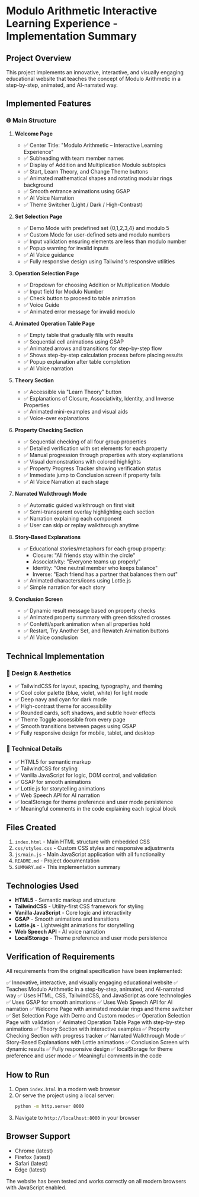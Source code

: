 # Modulo Arithmetic Interactive Learning Experience - Implementation Summary

## Project Overview
This project implements an innovative, interactive, and visually engaging educational website that teaches the concept of Modulo Arithmetic in a step-by-step, animated, and AI-narrated way.

## Implemented Features

### 🌐 Main Structure

1. **Welcome Page**
   - ✅ Center Title: "Modulo Arithmetic – Interactive Learning Experience"
   - ✅ Subheading with team member names
   - ✅ Display of Addition and Multiplication Modulo subtopics
   - ✅ Start, Learn Theory, and Change Theme buttons
   - ✅ Animated mathematical shapes and rotating modular rings background
   - ✅ Smooth entrance animations using GSAP
   - ✅ AI Voice Narration
   - ✅ Theme Switcher (Light / Dark / High-Contrast)

2. **Set Selection Page**
   - ✅ Demo Mode with predefined set {0,1,2,3,4} and modulo 5
   - ✅ Custom Mode for user-defined sets and modulo numbers
   - ✅ Input validation ensuring elements are less than modulo number
   - ✅ Popup warning for invalid inputs
   - ✅ AI Voice guidance
   - ✅ Fully responsive design using Tailwind's responsive utilities

3. **Operation Selection Page**
   - ✅ Dropdown for choosing Addition or Multiplication Modulo
   - ✅ Input field for Modulo Number
   - ✅ Check button to proceed to table animation
   - ✅ Voice Guide
   - ✅ Animated error message for invalid modulo

4. **Animated Operation Table Page**
   - ✅ Empty table that gradually fills with results
   - ✅ Sequential cell animations using GSAP
   - ✅ Animated arrows and transitions for step-by-step flow
   - ✅ Shows step-by-step calculation process before placing results
   - ✅ Popup explanation after table completion
   - ✅ AI Voice narration

5. **Theory Section**
   - ✅ Accessible via "Learn Theory" button
   - ✅ Explanations of Closure, Associativity, Identity, and Inverse Properties
   - ✅ Animated mini-examples and visual aids
   - ✅ Voice-over explanations

6. **Property Checking Section**
   - ✅ Sequential checking of all four group properties
   - ✅ Detailed verification with set elements for each property
   - ✅ Manual progression through properties with story explanations
   - ✅ Visual demonstrations with colored highlights
   - ✅ Property Progress Tracker showing verification status
   - ✅ Immediate jump to Conclusion screen if property fails
   - ✅ AI Voice Narration at each stage

7. **Narrated Walkthrough Mode**
   - ✅ Automatic guided walkthrough on first visit
   - ✅ Semi-transparent overlay highlighting each section
   - ✅ Narration explaining each component
   - ✅ User can skip or replay walkthrough anytime

8. **Story-Based Explanations**
   - ✅ Educational stories/metaphors for each group property:
     - Closure: "All friends stay within the circle"
     - Associativity: "Everyone teams up properly"
     - Identity: "One neutral member who keeps balance"
     - Inverse: "Each friend has a partner that balances them out"
   - ✅ Animated characters/icons using Lottie.js
   - ✅ Simple narration for each story

9. **Conclusion Screen**
   - ✅ Dynamic result message based on property checks
   - ✅ Animated property summary with green ticks/red crosses
   - ✅ Confetti/spark animation when all properties hold
   - ✅ Restart, Try Another Set, and Rewatch Animation buttons
   - ✅ AI Voice conclusion

## Technical Implementation

### 🎨 Design & Aesthetics
- ✅ TailwindCSS for layout, spacing, typography, and theming
- ✅ Cool color palette (blue, violet, white) for light mode
- ✅ Deep navy and cyan for dark mode
- ✅ High-contrast theme for accessibility
- ✅ Rounded cards, soft shadows, and subtle hover effects
- ✅ Theme Toggle accessible from every page
- ✅ Smooth transitions between pages using GSAP
- ✅ Fully responsive design for mobile, tablet, and desktop

### 🧠 Technical Details
- ✅ HTML5 for semantic markup
- ✅ TailwindCSS for styling
- ✅ Vanilla JavaScript for logic, DOM control, and validation
- ✅ GSAP for smooth animations
- ✅ Lottie.js for storytelling animations
- ✅ Web Speech API for AI narration
- ✅ localStorage for theme preference and user mode persistence
- ✅ Meaningful comments in the code explaining each logical block

## Files Created

1. `index.html` - Main HTML structure with embedded CSS
2. `css/styles.css` - Custom CSS styles and responsive adjustments
3. `js/main.js` - Main JavaScript application with all functionality
4. `README.md` - Project documentation
5. `SUMMARY.md` - This implementation summary

## Technologies Used

- **HTML5** - Semantic markup and structure
- **TailwindCSS** - Utility-first CSS framework for styling
- **Vanilla JavaScript** - Core logic and interactivity
- **GSAP** - Smooth animations and transitions
- **Lottie.js** - Lightweight animations for storytelling
- **Web Speech API** - AI voice narration
- **LocalStorage** - Theme preference and user mode persistence

## Verification of Requirements

All requirements from the original specification have been implemented:

✅ Innovative, interactive, and visually engaging educational website
✅ Teaches Modulo Arithmetic in a step-by-step, animated, and AI-narrated way
✅ Uses HTML, CSS, TailwindCSS, and JavaScript as core technologies
✅ Uses GSAP for smooth animations
✅ Uses Web Speech API for AI narration
✅ Welcome Page with animated modular rings and theme switcher
✅ Set Selection Page with Demo and Custom modes
✅ Operation Selection Page with validation
✅ Animated Operation Table Page with step-by-step animations
✅ Theory Section with interactive examples
✅ Property Checking Section with progress tracker
✅ Narrated Walkthrough Mode
✅ Story-Based Explanations with Lottie animations
✅ Conclusion Screen with dynamic results
✅ Fully responsive design
✅ localStorage for theme preference and user mode
✅ Meaningful comments in the code

## How to Run

1. Open `index.html` in a modern web browser
2. Or serve the project using a local server:
   ```bash
   python -m http.server 8000
   ```
3. Navigate to `http://localhost:8000` in your browser

## Browser Support

- Chrome (latest)
- Firefox (latest)
- Safari (latest)
- Edge (latest)

The website has been tested and works correctly on all modern browsers with JavaScript enabled.
